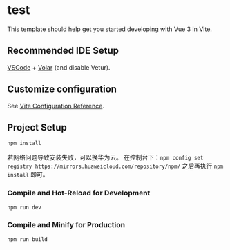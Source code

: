 # test

This template should help get you started developing with Vue 3 in Vite.

## Recommended IDE Setup

[VSCode](https://code.visualstudio.com/) + [Volar](https://marketplace.visualstudio.com/items?itemName=Vue.volar) (and disable Vetur).

## Customize configuration

See [Vite Configuration Reference](https://vitejs.dev/config/).

## Project Setup

```sh
npm install
```
若网络问题导致安装失败，可以换华为云。
在控制台下：`npm config set registry https://mirrors.huaweicloud.com/repository/npm/`
之后再执行 `npm install` 即可。

### Compile and Hot-Reload for Development

```sh
npm run dev
```

### Compile and Minify for Production

```sh
npm run build
```

